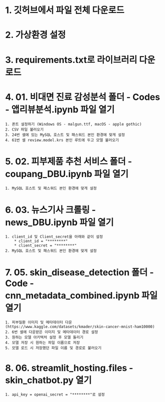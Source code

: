 # 1. 깃허브에서 파일 전체 다운로드
# 2. 가상환경 설정
# 3. requirements.txt로 라이브러리 다운로드
# 4. 01. 비대면 진료 감성분석 폴더 - Codes - 앱리뷰분석.ipynb 파일 열기
    1. 폰트 설정하기 (Windows OS - malgun.ttf, macOS - apple gothic)
    2. CSV 파일 불러오기
    3. 24번 셀에 있는 MySQL 호스트 및 패스워드 본인 환경에 맞게 설정
    4. 61번 셀 review.model.krs 본인 루트에 두고 모델 불러오기
# 5. 02. 피부제품 추천 서비스 폴더 - coupang_DBU.ipynb 파일 열기
    1. MySQL 호스트 및 패스워드 본인 환경에 맞게 설정
# 6. 03. 뉴스기사 크롤링 - news_DBU.ipynb 파일 열기
    1. client_id 및 Client_secret을 아래와 같이 설정
        * client_id = "********"
        * client_secret = "********"
    2. MySQL 호스트 및 패스워드 본인 환경에 맞게 설정
# 7. 05. skin_disease_detection 폴더 - Code - cnn_metadata_combined.ipynb 파일 열기
    1. 피부질환 이미지 및 메타데이터 다운 (https://www.kaggle.com/datasets/kmader/skin-cancer-mnist-ham10000)
    2. 6번 셀에 다운받은 이미지 및 메타데이터 경로 설정
    3. 원하는 모델 아키텍처 설정 후 모델 돌리기
    4. 모델 저장 시 원하는 파일 이름으로 저장
    5. 모델 로드 시 저장했던 파일 이름 및 경로로 불러오기
# 8. 06. streamlit_hosting.files - skin_chatbot.py 열기
    1. api_key = openai_secret = "********"로 설정
